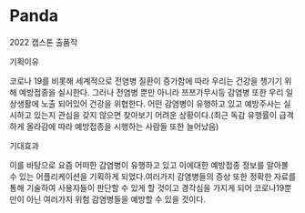 # Panda

2022 캡스톤 출품작

기획이유

코로나 19를 비롯해 세계적으로 전염병 질환이 증가함에 따라 우리는 건강을 챙기기 위해 예방접종을 실시한다. 그러나 전염병 뿐만 아니라 쯔쯔가무시등 감염병 또한 우리 일상생활에 노출 되어있어 건강을 위협한다. 어떤 감염병이 유행하고 있고 예방주사는 실시하고 있는지 관심을 갖지 않으면 찾아보기 어려운 상황이다.(최근 독감 유행률이 급격하게 올라감에 따라 예방접종을 시행하는 사람들 또한 늘어났음)

기대효과

이를 바탕으로 요즘 어떠한 감염병이 유행하고 있고 이에대한 예방접종 정보를 알아볼 수 있는 어플리케이션을 기획하게 되었다.여러가지 감염병들의 증상 또한 정확한 자료를 통해 기술하여 사용자들이 판단할 수 있게 할 것이고 경각심을 가지게 되어 코로나19뿐만이 아닌 여러가지 위험 감염병들을 예방할 수 있을 것이다.


